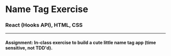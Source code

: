 # Name Tag Exercise

### React (Hooks API), HTML, CSS
___

#### Assignment: In-class exercise to build a cute little name tag app (time sensitive, not TDD'd).

